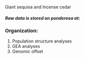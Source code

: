   Giant sequioa and Incense cedar

##### Raw data is stored on ponderosa at: 


### Organization:

1. Population structure analyses
2. GEA analyses
3. Genomic offset
